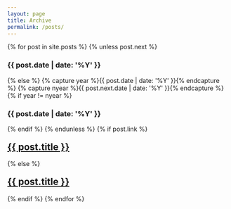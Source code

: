 ```yaml
---
layout: page
title: Archive
permalink: /posts/
---
```


<div class="main-post-list">
  {% for post in site.posts %}  
    {% unless post.next %}
      <h3 class="year-header">{{ post.date | date: '%Y' }}</h3>
    {% else %}
      {% capture year %}{{ post.date | date: '%Y' }}{% endcapture %}
      {% capture nyear %}{{ post.next.date | date: '%Y' }}{% endcapture %}
      {% if year != nyear %}
        <h3 class="year-header">{{ post.date | date: '%Y' }}</h3>
      {% endif %}
    {% endunless %}
        {% if post.link %}
        <h2 class="post-list__post-title post-title" style="margin-top: 20px;"><a href="{{ site.url }}{{ post.url }}" title="{{ post.title }}">{{ post.title }}</a> <a href="{{ post.link }}" target="_blank" title="{{ post.title }}"><i class="icon icon-link"></i></a></h2>
        {% else %}
        <h2 class="post-list__post-title post-title" style="margin-top: 20px;"><a href="{{ site.url }}{{ post.url }}" title="{{ post.title }}">{{ post.title }}</a></h2>
        {% endif %}
  {% endfor %}
</div>
